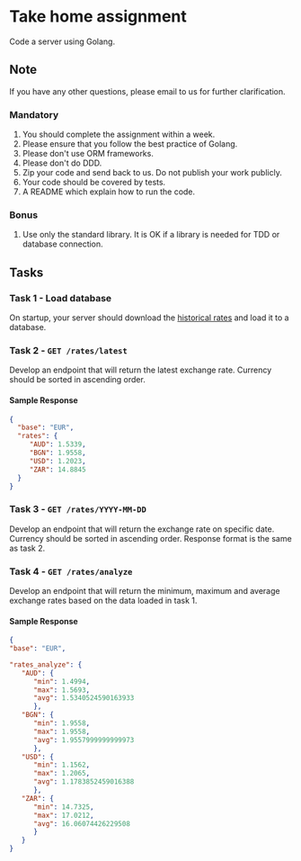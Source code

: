 # Take home assignment
Code a server using Golang.

## Note
If you have any other questions, please email to us for further
clarification.

### Mandatory
1. You should complete the assignment within a week.
2. Please ensure that you follow the best practice of Golang.
3. Please don't use ORM frameworks.
4. Please don't do DDD.
5. Zip your code and send back to us. Do not publish your work publicly.
6. Your code should be covered by tests.
7. A README which explain how to run the code.

### Bonus
1. Use only the standard library. It is OK if a library is needed for TDD
   or database connection.

## Tasks

### Task 1 - Load database
On startup, your server should download the [historical rates](https://www.ecb.europa.eu/stats/eurofxref/eurofxref-hist-90d.xml)
and load it to a database.

### Task 2 - `GET /rates/latest`
Develop an endpoint that will return the latest exchange rate. Currency
should be sorted in ascending order.
#### Sample Response
```json
{
  "base": "EUR", 
  "rates": {
     "AUD": 1.5339, 
     "BGN": 1.9558, 
     "USD": 1.2023, 
     "ZAR": 14.8845
  }
}
```

### Task 3 - `GET /rates/YYYY-MM-DD`
Develop an endpoint that will return the exchange rate on specific date.
Currency should be sorted in ascending order. Response format is the same
as task 2.

### Task 4 - `GET /rates/analyze`
Develop an endpoint that will return the minimum, maximum and average
exchange rates based on the data loaded in task 1.
#### Sample Response
```json
{
"base": "EUR",

"rates_analyze": {
   "AUD": {
      "min": 1.4994,
      "max": 1.5693,
      "avg": 1.5340524590163933
      },
   "BGN": {
      "min": 1.9558,
      "max": 1.9558,
      "avg": 1.9557999999999973
      },
   "USD": {
      "min": 1.1562,
      "max": 1.2065,
      "avg": 1.1783852459016388
      },
   "ZAR": {
      "min": 14.7325,
      "max": 17.0212,
      "avg": 16.06074426229508
      }
   }
}
```